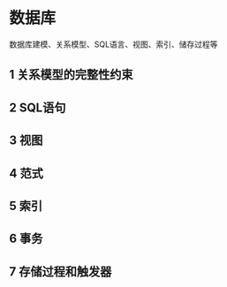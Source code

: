 # 数据库

数据库建模、关系模型、SQL语言、视图、索引、储存过程等

## 1 关系模型的完整性约束

## 2 SQL语句

## 3 视图

## 4 范式

## 5 索引

## 6 事务

## 7 存储过程和触发器